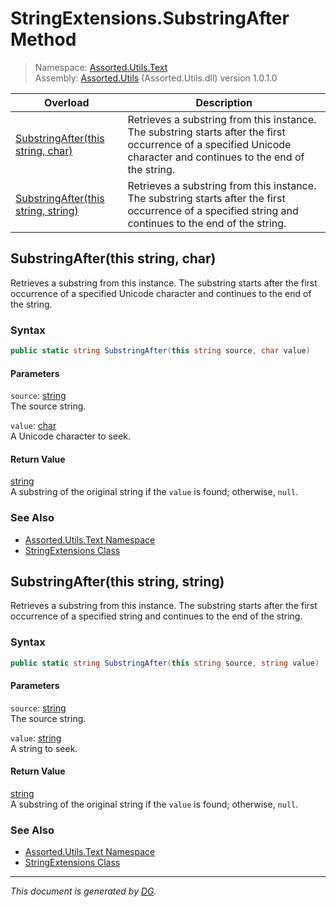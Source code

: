 ﻿# StringExtensions.SubstringAfter Method

> Namespace: [Assorted.Utils.Text](index.md#assortedutilstext-namespace)\
> Assembly: [Assorted.Utils](index.md) (Assorted.Utils.dll) version 1.0.1.0

Overload | Description
--- | ---
[SubstringAfter(this string, char)](Assorted.Utils.Text.StringExtensions.SubstringAfter.md#substringafterthis-string-char) | Retrieves a substring from this instance. The substring starts after the first occurrence of a specified Unicode character and continues to the end of the string.
[SubstringAfter(this string, string)](Assorted.Utils.Text.StringExtensions.SubstringAfter.md#substringafterthis-string-string) | Retrieves a substring from this instance. The substring starts after the first occurrence of a specified string and continues to the end of the string.

## SubstringAfter(this string, char)

Retrieves a substring from this instance. The substring starts after the first occurrence of a specified Unicode character and continues to the end of the string.

### Syntax

```csharp
public static string SubstringAfter(this string source, char value)
```

#### Parameters

`source`: [string](https://docs.microsoft.com/en-us/dotnet/api/system.string)\
The source string.

`value`: [char](https://docs.microsoft.com/en-us/dotnet/api/system.char)\
A Unicode character to seek.

#### Return Value

[string](https://docs.microsoft.com/en-us/dotnet/api/system.string)\
A substring of the original string if the `value` is found; otherwise, `null`.

### See Also

- [Assorted.Utils.Text Namespace](index.md#assortedutilstext-namespace)
- [StringExtensions Class](Assorted.Utils.Text.StringExtensions.md)

## SubstringAfter(this string, string)

Retrieves a substring from this instance. The substring starts after the first occurrence of a specified string and continues to the end of the string.

### Syntax

```csharp
public static string SubstringAfter(this string source, string value)
```

#### Parameters

`source`: [string](https://docs.microsoft.com/en-us/dotnet/api/system.string)\
The source string.

`value`: [string](https://docs.microsoft.com/en-us/dotnet/api/system.string)\
A string to seek.

#### Return Value

[string](https://docs.microsoft.com/en-us/dotnet/api/system.string)\
A substring of the original string if the `value` is found; otherwise, `null`.

### See Also

- [Assorted.Utils.Text Namespace](index.md#assortedutilstext-namespace)
- [StringExtensions Class](Assorted.Utils.Text.StringExtensions.md)

---

_This document is generated by [DG](https://github.com/Khojasteh/dg)._
